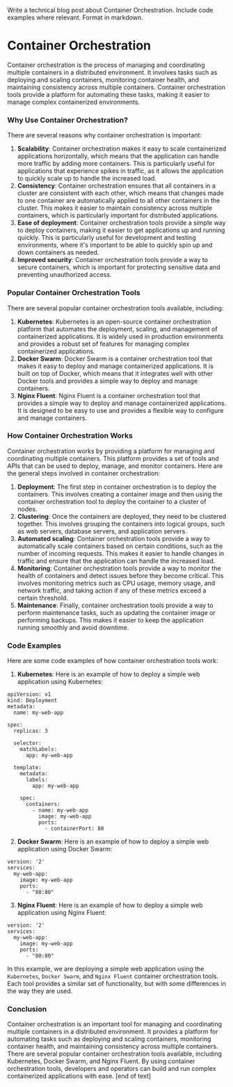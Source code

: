  Write a technical blog post about Container Orchestration. Include code examples where relevant. Format in markdown.
# Container Orchestration

Container orchestration is the process of managing and coordinating multiple containers in a distributed environment. It involves tasks such as deploying and scaling containers, monitoring container health, and maintaining consistency across multiple containers. Container orchestration tools provide a platform for automating these tasks, making it easier to manage complex containerized environments.
### Why Use Container Orchestration?

There are several reasons why container orchestration is important:

1. **Scalability**: Container orchestration makes it easy to scale containerized applications horizontally, which means that the application can handle more traffic by adding more containers. This is particularly useful for applications that experience spikes in traffic, as it allows the application to quickly scale up to handle the increased load.
2. **Consistency**: Container orchestration ensures that all containers in a cluster are consistent with each other, which means that changes made to one container are automatically applied to all other containers in the cluster. This makes it easier to maintain consistency across multiple containers, which is particularly important for distributed applications.
3. **Ease of deployment**: Container orchestration tools provide a simple way to deploy containers, making it easier to get applications up and running quickly. This is particularly useful for development and testing environments, where it's important to be able to quickly spin up and down containers as needed.
4. **Improved security**: Container orchestration tools provide a way to secure containers, which is important for protecting sensitive data and preventing unauthorized access.
### Popular Container Orchestration Tools

There are several popular container orchestration tools available, including:

1. **Kubernetes**: Kubernetes is an open-source container orchestration platform that automates the deployment, scaling, and management of containerized applications. It is widely used in production environments and provides a robust set of features for managing complex containerized applications.
2. **Docker Swarm**: Docker Swarm is a container orchestration tool that makes it easy to deploy and manage containerized applications. It is built on top of Docker, which means that it integrates well with other Docker tools and provides a simple way to deploy and manage containers.
3. **Nginx Fluent**: Nginx Fluent is a container orchestration tool that provides a simple way to deploy and manage containerized applications. It is designed to be easy to use and provides a flexible way to configure and manage containers.
### How Container Orchestration Works

Container orchestration works by providing a platform for managing and coordinating multiple containers. This platform provides a set of tools and APIs that can be used to deploy, manage, and monitor containers. Here are the general steps involved in container orchestration:

1. **Deployment**: The first step in container orchestration is to deploy the containers. This involves creating a container image and then using the container orchestration tool to deploy the container to a cluster of nodes.
2. **Clustering**: Once the containers are deployed, they need to be clustered together. This involves grouping the containers into logical groups, such as web servers, database servers, and application servers.
3. **Automated scaling**: Container orchestration tools provide a way to automatically scale containers based on certain conditions, such as the number of incoming requests. This makes it easier to handle changes in traffic and ensure that the application can handle the increased load.
4. **Monitoring**: Container orchestration tools provide a way to monitor the health of containers and detect issues before they become critical. This involves monitoring metrics such as CPU usage, memory usage, and network traffic, and taking action if any of these metrics exceed a certain threshold.
5. **Maintenance**: Finally, container orchestration tools provide a way to perform maintenance tasks, such as updating the container image or performing backups. This makes it easier to keep the application running smoothly and avoid downtime.
### Code Examples

Here are some code examples of how container orchestration tools work:

1. **Kubernetes**: Here is an example of how to deploy a simple web application using Kubernetes:
```
apiVersion: v1
kind: Deployment
metadata:
  name: my-web-app

spec:
  replicas: 3

  selector:
    matchLabels:
      app: my-web-app

  template:
    metadata:
      labels:
        app: my-web-app

    spec:
      containers:
        - name: my-web-app
          image: my-web-app
          ports:
            - containerPort: 80
```
2. **Docker Swarm**: Here is an example of how to deploy a simple web application using Docker Swarm:
```
version: '2'
services:
  my-web-app:
    image: my-web-app
    ports:
      - "80:80"
```
3. **Nginx Fluent**: Here is an example of how to deploy a simple web application using Nginx Fluent:
```
version: '2'
services:
  my-web-app:
    image: my-web-app
    ports:
      - "80:80"
```
In this example, we are deploying a simple web application using the `Kubernetes`, `Docker Swarm`, and `Nginx Fluent` container orchestration tools. Each tool provides a similar set of functionality, but with some differences in the way they are used.
### Conclusion

Container orchestration is an important tool for managing and coordinating multiple containers in a distributed environment. It provides a platform for automating tasks such as deploying and scaling containers, monitoring container health, and maintaining consistency across multiple containers. There are several popular container orchestration tools available, including Kubernetes, Docker Swarm, and Nginx Fluent. By using container orchestration tools, developers and operators can build and run complex containerized applications with ease. [end of text]


